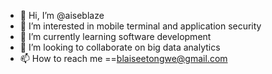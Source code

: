 - 👋 Hi, I’m @aiseblaze
- 👀 I’m interested in mobile terminal and application security
- 🌱 I’m currently learning software development
- 💞️ I’m looking to collaborate on big data analytics
- 📫 How to reach me ==blaiseetongwe@gmail.com

<!---
aiseblaze/aiseblaze is a ✨ special ✨ repository because its `README.md` (this file) appears on your GitHub profile.
You can click the Preview link to take a look at your changes.
--->

